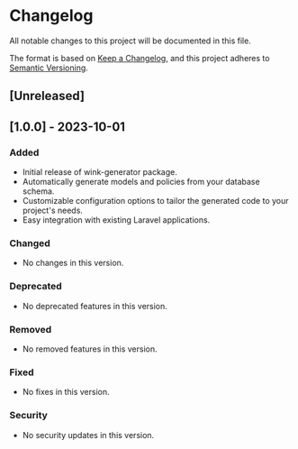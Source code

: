 # Changelog

All notable changes to this project will be documented in this file.

The format is based on [Keep a Changelog](https://keepachangelog.com/en/1.0.0/),
and this project adheres to [Semantic Versioning](https://semver.org/spec/v2.0.0.html).

## [Unreleased]

## [1.0.0] - 2023-10-01

### Added

- Initial release of wink-generator package.
- Automatically generate models and policies from your database schema.
- Customizable configuration options to tailor the generated code to your project's needs.
- Easy integration with existing Laravel applications.

### Changed

- No changes in this version.

### Deprecated

- No deprecated features in this version.

### Removed

- No removed features in this version.

### Fixed

- No fixes in this version.

### Security

- No security updates in this version.
